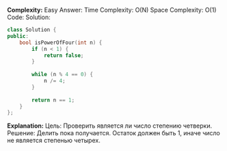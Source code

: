 **Complexity:** Easy
Answer:
	Time Complexity: O(N)
	Space Complexity: O(1)
Code:
Solution:
```cpp
class Solution {
public:
	bool isPowerOfFour(int n) {
		if (n < 1) {
			return false;
		}
		  
		while (n % 4 == 0) {
			n /= 4;
		}
		  
		return n == 1;
	}
};
```
**Explanation:**
	Цель: Проверить является ли число степению четверки.
	Решение: Делить пока получается. Остаток должен быть 1, иначе число не является степенью четырех.